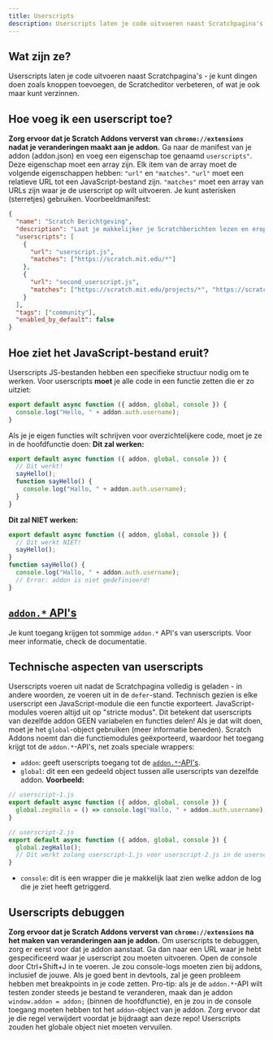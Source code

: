 ```yaml
---
title: Userscripts
description: Userscripts laten je code uitvoeren naast Scratchpagina's - je kunt dingen doen zoals knoppen toevoegen, de Scratcheditor verbeteren, of wat je maar ook kunt verzinnen.
---
```

## Wat zijn ze?
Userscripts laten je code uitvoeren naast Scratchpagina's - je kunt dingen doen zoals knoppen toevoegen, de Scratcheditor verbeteren, of wat je ook maar kunt verzinnen.

## Hoe voeg ik een userscript toe?
**Zorg ervoor dat je Scratch Addons ververst van `chrome://extensions` nadat je veranderingen maakt aan je addon.** 
Ga naar de manifest van je addon (addon.json) en voeg een eigenschap toe genaamd `userscripts"`. 
Deze eigenschap moet een array zijn. 
Elk item van de array moet de volgende eigenschappen hebben: `"url"` en `"matches"`. 
`"url"` moet een relatieve URL tot een JavaScript-bestand zijn. 
`"matches"` moet een array van URLs zijn waar je de userscript op wilt uitvoeren. Je kunt asterisken (sterretjes) gebruiken.
Voorbeeldmanifest:
```json
{
  "name": "Scratch Berichtgeving",
  "description": "Laat je makkelijker je Scratchberichten lezen en erop antwoorden.",
  "userscripts": [
    {
      "url": "userscript.js",
      "matches": ["https://scratch.mit.edu/*"]
    },
    {
      "url": "second_userscript.js",
      "matches": ["https://scratch.mit.edu/projects/*", "https://scratch.mit.edu/users/*"]
    }
  ],
  "tags": ["community"],
  "enabled_by_default": false
}
```

## Hoe ziet het JavaScript-bestand eruit?
Userscripts JS-bestanden hebben een specifieke structuur nodig om te werken. 
Voor userscripts **moet** je alle code in een functie zetten die er zo uitziet:
```js
export default async function ({ addon, global, console }) {
  console.log("Hello, " + addon.auth.username);
}
```
Als je je eigen functies wilt schrijven voor overzichtelijkere code, moet je ze in de hoofdfunctie doen: 
**Dit zal werken:**
```js
export default async function ({ addon, global, console }) {
  // Dit werkt!
  sayHello();
  function sayHello() {
    console.log("Hallo, " + addon.auth.username);
  }
}
```
**Dit zal NIET werken:**
```js
export default async function ({ addon, global, console }) {
  // Dit werkt NIET!
  sayHello();
}
function sayHello() {
  console.log("Hallo, " + addon.auth.username);
  // Error: addon is niet gedefinieerd!
}
```

## [`addon.*` API's](/docs/developing/addon-apis-reference)
Je kunt toegang krijgen tot sommige  `addon.*` API's van userscripts. Voor meer informatie, check de documentatie.

## Technische aspecten van userscripts
Userscripts voeren uit nadat de Scratchpagina volledig is geladen - in andere woorden, ze voeren uit in de `defer`-stand.
Technisch gezien is elke userscript een JavaScript-module die een functie exporteert. JavaScript-modules voeren altijd uit op "stricte modus". 
Dit betekent dat userscripts van dezelfde addon GEEN variabelen en functies delen! Als je dat wilt doen, moet je het `global`-object gebruiken (meer informatie beneden).
Scratch Addons noemt dan die functiemodules geëxporteerd, waardoor het toegang krijgt tot de `addon.*`-API's, net zoals speciale wrappers:
- `addon`: geeft userscripts toegang tot de [`addon.*`-API's](/docs/developing/addon-apis-reference).
- `global`: dit een een gedeeld object tussen alle userscripts van dezelfde addon. **Voorbeeld:**
```js
// userscript-1.js
export default async function ({ addon, global, console }) {
  global.zegHallo = () => console.log("Hallo, " + addon.auth.username);
}

// userscript-2.js
export default async function ({ addon, global, console }) {
  global.zegHallo();
  // Dit werkt zolang userscript-1.js voor userscript-2.js in de userscripts-array staat in de addon-manifest.
}
```
- `console`: dit is een wrapper die je makkelijk laat zien welke addon de log die je ziet heeft getriggerd.

## Userscripts debuggen
**Zorg ervoor dat je Scratch Addons ververst van `chrome://extensions` na het maken van veranderingen aan je addon.**
Om userscripts te debuggen, zorg er eerst voor dat je addon aanstaat.
Ga dan naar een URL waar je hebt gespecificeerd waar je userscript zou moeten uitvoeren.
Open de console door Ctrl+Shift+J in te voeren.
Je zou console-logs moeten zien bij addons, inclusief de jouwe. Als je goed bent in devtools, zal je geen probleem hebben met breakpoints in je code zetten.
Pro-tip: als je de `addon.*`-API wilt testen zonder steeds je bestand te veranderen, maak dan je addon `window.addon = addon;` (binnen de hoofdfunctie), en je zou in de console toegang moeten hebben tot het `addon`-object van je addon. Zorg ervoor dat je die regel verwijdert voordat je bijdraagt aan deze repo! Userscripts zouden het globale object niet moeten vervuilen.
